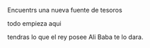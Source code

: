 Encuentrs una nueva fuente de tesoros

todo empieza aqui

tendras lo que el rey posee Ali Baba te lo dara.